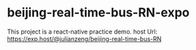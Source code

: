 # beijing-real-time-bus-RN-expo

This project is a react-native practice demo.
host Url: https://exp.host/@julianzeng/beijing-real-time-bus-RN
